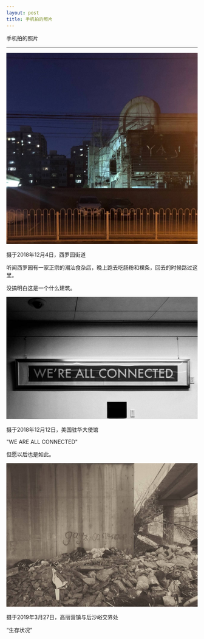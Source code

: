 ```yaml
---
layout: post
title: 手机拍的照片
---
```


手机拍的照片

-----

![xly](/assets/xly.jpg)

摄于2018年12月4日，西罗园街道

听闻西罗园有一家正宗的潮汕食杂店，晚上跑去吃肠粉和裸条，回去的时候路过这里。

没搞明白这是一个什么建筑。



![useb](/assets/useb.jpg)

摄于2018年12月12日，美国驻华大使馆

"WE ARE ALL CONNECTED"

但愿以后也是如此。



![hm](/assets/hm.jpg)

摄于2019年3月27日，高丽营镇与后沙峪交界处

“生存状况”


